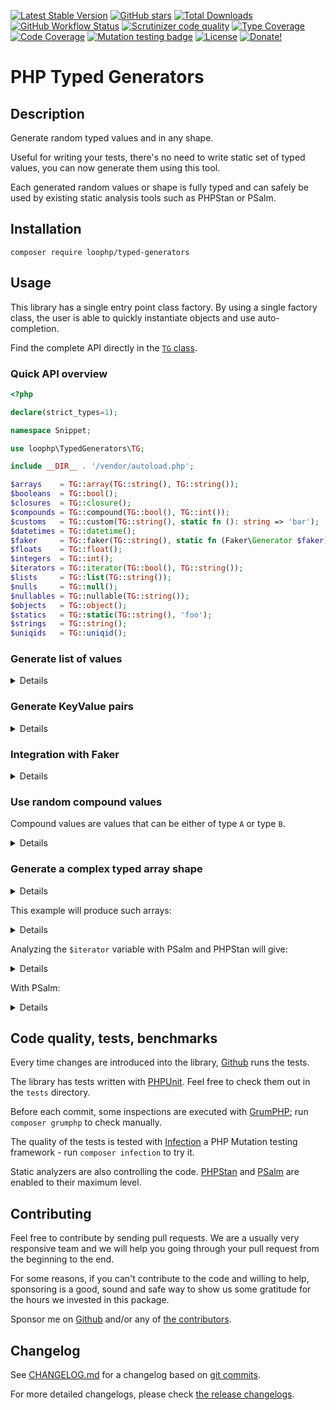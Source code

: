 [![Latest Stable Version][latest stable version]][1]
 [![GitHub stars][github stars]][1]
 [![Total Downloads][total downloads]][1]
 [![GitHub Workflow Status][github workflow status]][2]
 [![Scrutinizer code quality][code quality]][3]
 [![Type Coverage][type coverage]][4]
 [![Code Coverage][code coverage]][3]
 [![Mutation testing badge][mutation badge image]][mutation badge link]
 [![License][license]][1]
 [![Donate!][donate github]][5]

# PHP Typed Generators

## Description

Generate random typed values and in any shape.

Useful for writing your tests, there's no need to write static set of typed
values, you can now generate them using this tool.

Each generated random values or shape is fully typed and can safely be used by
existing static analysis tools such as PHPStan or PSalm.

## Installation

```composer require loophp/typed-generators```

## Usage

This library has a single entry point class factory. By using a single factory
class, the user is able to quickly instantiate objects and use auto-completion.

Find the complete API directly in the [`TG` class][tg class].

### Quick API overview

```php
<?php

declare(strict_types=1);

namespace Snippet;

use loophp\TypedGenerators\TG;

include __DIR__ . '/vendor/autoload.php';

$arrays    = TG::array(TG::string(), TG::string());
$booleans  = TG::bool();
$closures  = TG::closure();
$compounds = TG::compound(TG::bool(), TG::int());
$customs   = TG::custom(TG::string(), static fn (): string => 'bar');
$datetimes = TG::datetime();
$faker     = TG::faker(TG::string(), static fn (Faker\Generator $faker): string => $faker->city());
$floats    = TG::float();
$integers  = TG::int();
$iterators = TG::iterator(TG::bool(), TG::string());
$lists     = TG::list(TG::string());
$nulls     = TG::null();
$nullables = TG::nullable(TG::string());
$objects   = TG::object();
$statics   = TG::static(TG::string(), 'foo');
$strings   = TG::string();
$uniqids   = TG::uniqid();
```

### Generate list of values

<details>

```php
<?php

declare(strict_types=1);

namespace Snippet;

use loophp\TypedGenerators\TG;

include __DIR__ . '/vendor/autoload.php';

$strings = TG::string();       // Generate strings

foreach ($strings as $string) {
    var_dump($string);         // Random string generated
}

echo $strings();               // Print one random string
```

</details>


### Generate KeyValue pairs

<details>

```php
<?php

declare(strict_types=1);

namespace Snippet;

use loophp\TypedGenerators\TG;

include __DIR__ . '/vendor/autoload.php';

$iteratorStringBool = TG::iterator(
    TG::string(),       // Keys: Generate strings for keys
    TG::bool()          // Values: Generate booleans for values
);

foreach ($iteratorStringBool() as $key => $value) {
    var_dump($key, $value);   // Random string for key, random boolean for value.
}
```

</details>

### Integration with Faker

<details>

```php
<?php

declare(strict_types=1);

namespace Snippet;

use Faker\Generator;
use loophp\TypedGenerators\TG;

include __DIR__ . '/vendor/autoload.php';

$fakerType = TG::faker(
    TG::string(),
    fn (Generator $faker): string => $faker->city()
);

$iterator = TG::iterator(
    TG::string(4), // Keys: A random string of length 4
    $fakerType     // Values: A random city name
);

foreach ($iterator() as $key => $value) {
    var_dump($key, $value);
}
```

</details>

### Use random compound values

Compound values are values that can be either of type `A` or type `B`.

<details>

```php
<?php

declare(strict_types=1);

namespace Snippet;

use Faker\Generator;
use loophp\TypedGenerators\TG;

include __DIR__ . '/vendor/autoload.php';

$fakerType = TG::faker(
    TG::string(),
    fn (Generator $faker): string => $faker->firstName()
);

$iterator = TG::iterator(
    TG::bool(),    // Keys: A random boolean
    TG::compound(  // Values: A random compound value which can be
        $fakerType,// either a firstname
        TG::int()  // either an integer.
    )
);

foreach ($iterator() as $key => $value) {
    var_dump($key, $value);
}
```

</details>

### Generate a complex typed array shape

<details>

```php
<?php

declare(strict_types=1);

namespace Snippet;

use Faker\Generator;
use loophp\TypedGenerators\TG;

include __DIR__ . '/vendor/autoload.php';

$iterator = TG::array(TG::static(TG::string(), 'id'), TG::int(6))
    ->add(
        TG::static(TG::string(), 'uuid'),
        TG::uniqid()
    )
    ->add(
        TG::static(TG::string(), 'firstName'),
        TG::faker(
            TG::string(),
            static fn (Generator $faker): string => $faker->firstName()
        )
    )
    ->add(
        TG::static(TG::string(), 'country'),
        TG::faker(
            TG::string(),
            static fn (Generator $faker): string => $faker->country()
        )
    )
    ->add(
        TG::static(TG::string(), 'isCitizen'),
        TG::bool()
    )
    ->add(
        TG::static(TG::string(), 'hometowm'),
        TG::faker(
            TG::string(),
            static fn (Generator $faker): string => $faker->city()
        )
    )
    ->add(
        TG::static(TG::string(), 'lastSeen'),
        TG::datetime()
    );

foreach ($iterator as $k => $v) {
    // \PHPStan\dumpType($v);
    /** @psalm-trace $v */
    print_r($v);
}
```

</details>

This example will produce such arrays:

<details>

```
Array
(
    [id] => 545327499
    [uuid] => 629f7198091ee
    [firstName] => Sandra
    [country] => Sardinia
    [isCitizen] => 1
    [hometowm] => Ecaussinnes
    [lastSeen] => DateTimeImmutable Object
        (
            [date] => 2009-06-02 07:40:37.000000
            [timezone_type] => 3
            [timezone] => UTC
        )
)
Array
(
    [id] => 623241523
    [uuid] => 629f719809290
    [firstName] => Paolo
    [country] => Sicily
    [isCitizen] =>
    [hometowm] => Quaregnon
    [lastSeen] => DateTimeImmutable Object
        (
            [date] => 1989-11-11 16:22:02.000000
            [timezone_type] => 3
            [timezone] => UTC
        )
)
```

</details>

Analyzing the `$iterator` variable with PSalm and PHPStan will give:

<details>

```shell
$ ./vendor/bin/phpstan analyse --level=9 test.php
```

```
 1/1 [▓▓▓▓▓▓▓▓▓▓▓▓▓▓▓▓▓▓▓▓▓▓▓▓▓▓▓▓] 100%

 ------ --------------------------------------------------------
  Line   test.php
 ------ --------------------------------------------------------
  45     Dumped type: array<string, bool|DateTimeInterface|int|string>
 ------ --------------------------------------------------------
```

</details>

With PSalm:

<details>

```shell
$ ./vendor/bin/psalm --show-info=true --no-cache test.php
```

```
Target PHP version: 7.4 (inferred from composer.json)
Scanning files...
Analyzing files...

I

INFO: Trace - test.php:46:5 - $v: array<string, DateTimeInterface|bool|int|string> (see https://psalm.dev/224)
```

</details>

## Code quality, tests, benchmarks

Every time changes are introduced into the library, [Github][2] runs the
tests.

The library has tests written with [PHPUnit][35].
Feel free to check them out in the `tests` directory.

Before each commit, some inspections are executed with [GrumPHP][36]; run
`composer grumphp` to check manually.

The quality of the tests is tested with [Infection][37] a PHP Mutation testing
framework - run `composer infection` to try it.

Static analyzers are also controlling the code. [PHPStan][38] and
[PSalm][39] are enabled to their maximum level.

## Contributing

Feel free to contribute by sending pull requests. We are a
usually very responsive team and we will help you going
through your pull request from the beginning to the end.

For some reasons, if you can't contribute to the code and
willing to help, sponsoring is a good, sound and safe way
to show us some gratitude for the hours we invested in this
package.

Sponsor me on [Github][5] and/or any of [the contributors][6].

## Changelog

See [CHANGELOG.md][43] for a changelog based on [git commits][44].

For more detailed changelogs, please check [the release changelogs][45].

[latest stable version]: https://img.shields.io/packagist/v/loophp/typed-generators.svg?style=flat-square
[github stars]: https://img.shields.io/github/stars/loophp/typed-generators.svg?style=flat-square
[total downloads]: https://img.shields.io/packagist/dt/loophp/typed-generators.svg?style=flat-square
[github workflow status]: https://img.shields.io/github/workflow/status/loophp/typed-generators/Unit%20tests?style=flat-square
[code quality]: https://img.shields.io/scrutinizer/quality/g/loophp/typed-generators/main.svg?style=flat-square
[type coverage]: https://img.shields.io/badge/dynamic/json?style=flat-square&color=color&label=Type%20coverage&query=message&url=https%3A%2F%2Fshepherd.dev%2Fgithub%2Floophp%2Fiterators%2Fcoverage
[code coverage]: https://img.shields.io/scrutinizer/coverage/g/loophp/typed-generators/main.svg?style=flat-square
[license]: https://img.shields.io/packagist/l/loophp/typed-generators.svg?style=flat-square
[donate github]: https://img.shields.io/badge/Sponsor-Github-brightgreen.svg?style=flat-square
[donate paypal]: https://img.shields.io/badge/Sponsor-Paypal-brightgreen.svg?style=flat-square
[mutation badge image]: https://img.shields.io/endpoint?style=flat-square&url=https%3A%2F%2Fbadge-api.stryker-mutator.io%2Fgithub.com%2Floophp%2Ftyped-generators%2Fmain
[mutation badge link]: https://dashboard.stryker-mutator.io/reports/github.com/loophp/typed-generators/main
[1]: https://packagist.org/packages/loophp/typed-generators
[2]: https://github.com/loophp/typed-generators/actions
[3]: https://scrutinizer-ci.com/g/loophp/typed-generators/?branch=main
[4]: https://shepherd.dev/github/loophp/typed-generators
[5]: https://github.com/sponsors/drupol
[6]: https://github.com/loophp/typed-generators/graphs/contributors
[34]: https://github.com/loophp/typed-generators/issues
[35]: https://www.phpunit.de/
[36]: https://github.com/phpro/grumphp
[37]: https://github.com/infection/infection
[38]: https://github.com/phpstan/phpstan
[39]: https://github.com/vimeo/psalm
[43]: https://github.com/loophp/typed-generators/blob/main/CHANGELOG.md
[44]: https://github.com/loophp/typed-generators/commits/main
[45]: https://github.com/loophp/typed-generators/releases
[48]: https://www.php.net/cachingiterator
[49]: https://www.php.net/generator
[tg class]: https://github.com/loophp/typed-generators/blob/main/src/TG.php